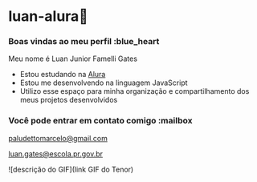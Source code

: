 # luan-alura💙
### Boas vindas ao meu perfil :blue_heart

Meu nome é Luan Junior Famelli Gates

- Estou estudando na [Alura](https://www.alura.com.br)
- Estou me desenvolvendo na linguagem JavaScript
- Utilizo esse espaço para minha organização e compartilhamento dos meus projetos desenvolvidos

### Você pode entrar em contato comigo :mailbox

paludettomarcelo@gmail.com

luan.gates@escola.pr.gov.br

![descrição do GIF](link GIF do Tenor)
